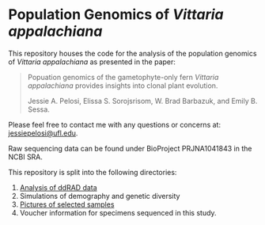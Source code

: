 # Population Genomics of <i>Vittaria appalachiana</i>

This repository houses the code for the analysis of the population genomics of <i>Vittaria appalachiana</i> as presented in the paper: 

>Popuation genomics of the gametophyte-only fern <i>Vittaria appalachiana</i> provides insights into clonal plant evolution.
>
>Jessie A. Pelosi, Elissa S. Sorojsrisom, W. Brad Barbazuk, and Emily B. Sessa. 

Please feel free to contact me with any questions or concerns at: jessiepelosi@ufl.edu.

Raw sequencing data can be found under BioProject PRJNA1041843 in the NCBI SRA.

This repository is split into the following directories: 

1. [Analysis of ddRAD data](https://github.com/jessiepelosi/vittaria_ddRAD/tree/main/analysis)
2. Simulations of demography and genetic diversity 
3. [Pictures of selected samples](https://github.com/jessiepelosi/vittaria_ddRAD/tree/main/Pictures)
4. Voucher information for specimens sequenced in this study.
